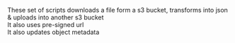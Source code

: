 These set of scripts downloads a file form a s3 bucket, transforms into json & uploads into another s3 bucket  
It also uses pre-signed url  
It also updates object metadata

